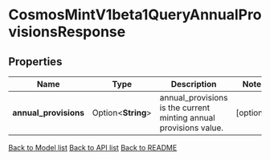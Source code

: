 # CosmosMintV1beta1QueryAnnualProvisionsResponse

## Properties

Name | Type | Description | Notes
------------ | ------------- | ------------- | -------------
**annual_provisions** | Option<**String**> | annual_provisions is the current minting annual provisions value. | [optional]

[Back to Model list](../README.md#documentation-for-models) [Back to API list](../README.md#documentation-for-api-endpoints) [Back to README](../README.md)



